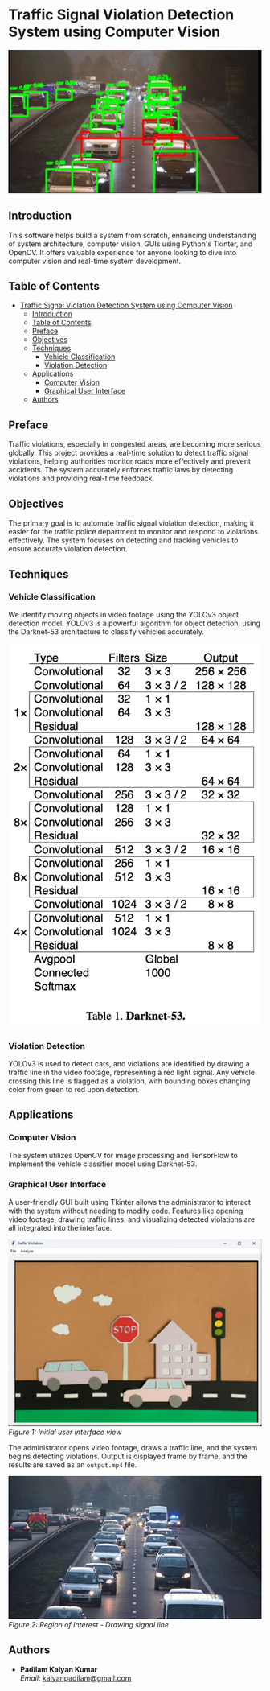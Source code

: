 # Traffic Signal Violation Detection System using Computer Vision

![Violation_Detection_Frame](Images/detected%20frame.png)

## Introduction
This software helps build a system from scratch, enhancing understanding of system architecture, computer vision, GUIs using Python's Tkinter, and OpenCV. It offers valuable experience for anyone looking to dive into computer vision and real-time system development.

## Table of Contents
- [Traffic Signal Violation Detection System using Computer Vision](#traffic-signal-violation-detection-system-using-computer-vision)
  - [Introduction](#introduction)
  - [Table of Contents](#table-of-contents)
  - [Preface](#preface)
  - [Objectives](#objectives)
  - [Techniques](#techniques)
    - [Vehicle Classification](#vehicle-classification)
    - [Violation Detection](#violation-detection)
  - [Applications](#applications)
    - [Computer Vision](#computer-vision)
    - [Graphical User Interface](#graphical-user-interface)
  - [Authors](#authors)

## Preface
Traffic violations, especially in congested areas, are becoming more serious globally. This project provides a real-time solution to detect traffic signal violations, helping authorities monitor roads more effectively and prevent accidents. The system accurately enforces traffic laws by detecting violations and providing real-time feedback.

## Objectives
The primary goal is to automate traffic signal violation detection, making it easier for the traffic police department to monitor and respond to violations effectively. The system focuses on detecting and tracking vehicles to ensure accurate violation detection.

## Techniques
### Vehicle Classification
We identify moving objects in video footage using the YOLOv3 object detection model. YOLOv3 is a powerful algorithm for object detection, using the Darknet-53 architecture to classify vehicles accurately.

![Darknet Architecture](Images/Darknet53.png)

### Violation Detection
YOLOv3 is used to detect cars, and violations are identified by drawing a traffic line in the video footage, representing a red light signal. Any vehicle crossing this line is flagged as a violation, with bounding boxes changing color from green to red upon detection.

## Applications
### Computer Vision
The system utilizes OpenCV for image processing and TensorFlow to implement the vehicle classifier model using Darknet-53.

### Graphical User Interface
A user-friendly GUI built using Tkinter allows the administrator to interact with the system without needing to modify code. Features like opening video footage, drawing traffic lines, and visualizing detected violations are all integrated into the interface.

![Initial View](Images/initial%20view.jpg)  
*Figure 1: Initial user interface view*

The administrator opens video footage, draws a traffic line, and the system begins detecting violations. Output is displayed frame by frame, and the results are saved as an `output.mp4` file.

![Selected Region](Images/original%20frame.jpg)  
*Figure 2: Region of Interest - Drawing signal line*

## Authors
- **Padilam Kalyan Kumar**  
  *Email*: kalyanpadilam@gmail.com  
